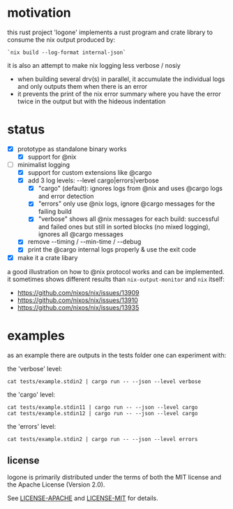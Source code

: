# motivation

this rust project 'logone' implements a rust program and crate library to consume the nix output produced by:

    `nix build --log-format internal-json`

it is also an attempt to make nix logging less verbose / nosiy

* when building several drv(s) in parallel, it accumulate the individual logs and only outputs them when there is an error
* it prevents the print of the nix error summary where you have the error twice in the output but with the hideous indentation

# status

* [x] prototype as standalone binary works
  * [x] support for @nix
* [ ] minimalist logging
  * [x] support for custom extensions like @cargo
  * [x] add 3 log levels: --level cargo|errors|verbose
    * [x] "cargo" (default): ignores logs from @nix and uses @cargo logs and error detection
    * [x] "errors" only use @nix logs, ignore @cargo messages for the failing build
    * [x] "verbose" shows all @nix messages for each build: successful and failed ones but still in sorted blocks (no mixed logging), ignores all @cargo messages
  * [x] remove --timing / --min-time / --debug
  * [x] print the @cargo internal logs properly & use the exit code
* [x] make it a crate libary

a good illustration on how to @nix protocol works and can be implemented. it sometimes shows different results than `nix-output-monitor` and `nix` itself:

* https://github.com/nixos/nix/issues/13909
* https://github.com/nixos/nix/issues/13910
* https://github.com/nixos/nix/issues/13935

# examples

as an example there are outputs in the tests folder one can experiment with:

the 'verbose' level:

    cat tests/example.stdin2 | cargo run -- --json --level verbose

the 'cargo' level:

    cat tests/example.stdin11 | cargo run -- --json --level cargo
    cat tests/example.stdin12 | cargo run -- --json --level cargo

the 'errors' level:

    cat tests/example.stdin2 | cargo run -- --json --level errors

## license

logone is primarily distributed under the terms of both the MIT license
and the Apache License (Version 2.0).

See [LICENSE-APACHE](LICENSE-APACHE) and [LICENSE-MIT](LICENSE-MIT) for details.
